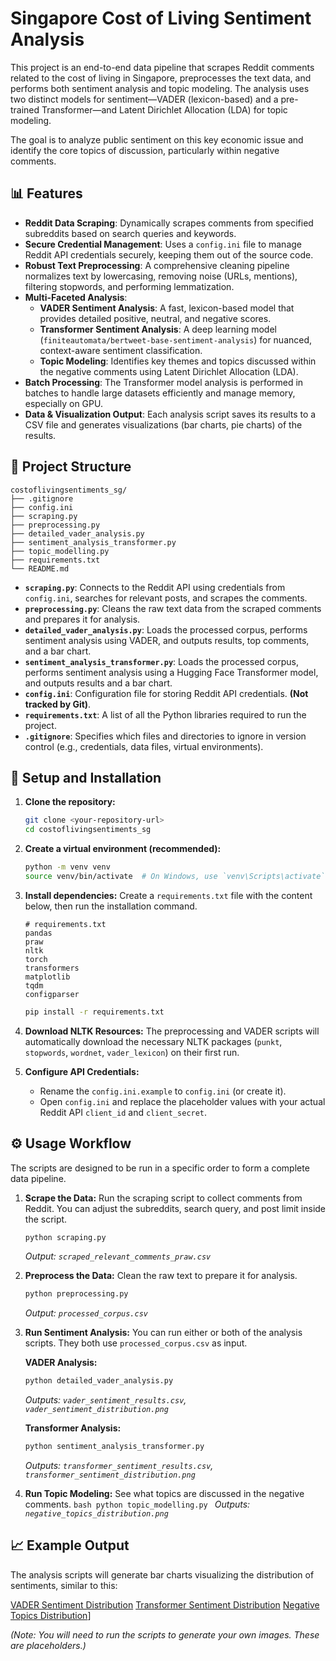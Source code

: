 # Singapore Cost of Living Sentiment Analysis

This project is an end-to-end data pipeline that scrapes Reddit comments related to the cost of living in Singapore, preprocesses the text data, and performs both sentiment analysis and topic modeling. The analysis uses two distinct models for sentiment—VADER (lexicon-based) and a pre-trained Transformer—and Latent Dirichlet Allocation (LDA) for topic modeling.

The goal is to analyze public sentiment on this key economic issue and identify the core topics of discussion, particularly within negative comments.

## 📊 Features

- **Reddit Data Scraping**: Dynamically scrapes comments from specified subreddits based on search queries and keywords.
- **Secure Credential Management**: Uses a `config.ini` file to manage Reddit API credentials securely, keeping them out of the source code.
- **Robust Text Preprocessing**: A comprehensive cleaning pipeline normalizes text by lowercasing, removing noise (URLs, mentions), filtering stopwords, and performing lemmatization.
- **Multi-Faceted Analysis**:
  - **VADER Sentiment Analysis**: A fast, lexicon-based model that provides detailed positive, neutral, and negative scores.
  - **Transformer Sentiment Analysis**: A deep learning model (`finiteautomata/bertweet-base-sentiment-analysis`) for nuanced, context-aware sentiment classification.
  - **Topic Modeling**: Identifies key themes and topics discussed within the negative comments using Latent Dirichlet Allocation (LDA).
- **Batch Processing**: The Transformer model analysis is performed in batches to handle large datasets efficiently and manage memory, especially on GPU.
- **Data & Visualization Output**: Each analysis script saves its results to a CSV file and generates visualizations (bar charts, pie charts) of the results.

## 📂 Project Structure

```
costoflivingsentiments_sg/
├── .gitignore
├── config.ini
├── scraping.py
├── preprocessing.py
├── detailed_vader_analysis.py
├── sentiment_analysis_transformer.py
├── topic_modelling.py
├── requirements.txt
└── README.md
```

- **`scraping.py`**: Connects to the Reddit API using credentials from `config.ini`, searches for relevant posts, and scrapes the comments.
- **`preprocessing.py`**: Cleans the raw text data from the scraped comments and prepares it for analysis.
- **`detailed_vader_analysis.py`**: Loads the processed corpus, performs sentiment analysis using VADER, and outputs results, top comments, and a bar chart.
- **`sentiment_analysis_transformer.py`**: Loads the processed corpus, performs sentiment analysis using a Hugging Face Transformer model, and outputs results and a bar chart.
- **`config.ini`**: Configuration file for storing Reddit API credentials. **(Not tracked by Git)**.
- **`requirements.txt`**: A list of all the Python libraries required to run the project.
- **`.gitignore`**: Specifies which files and directories to ignore in version control (e.g., credentials, data files, virtual environments).

## 🚀 Setup and Installation

1.  **Clone the repository:**
    ```bash
    git clone <your-repository-url>
    cd costoflivingsentiments_sg
    ```

2.  **Create a virtual environment (recommended):**
    ```bash
    python -m venv venv
    source venv/bin/activate  # On Windows, use `venv\Scripts\activate`
    ```

3.  **Install dependencies:**
    Create a `requirements.txt` file with the content below, then run the installation command.
    ```
    # requirements.txt
    pandas
    praw
    nltk
    torch
    transformers
    matplotlib
    tqdm
    configparser
    ```
    ```bash
    pip install -r requirements.txt
    ```

4.  **Download NLTK Resources:**
    The preprocessing and VADER scripts will automatically download the necessary NLTK packages (`punkt`, `stopwords`, `wordnet`, `vader_lexicon`) on their first run.

5.  **Configure API Credentials:**
    - Rename the `config.ini.example` to `config.ini` (or create it).
    - Open `config.ini` and replace the placeholder values with your actual Reddit API `client_id` and `client_secret`.

## ⚙️ Usage Workflow

The scripts are designed to be run in a specific order to form a complete data pipeline.

1.  **Scrape the Data:**
    Run the scraping script to collect comments from Reddit. You can adjust the subreddits, search query, and post limit inside the script.
    ```bash
    python scraping.py
    ```
    *Output: `scraped_relevant_comments_praw.csv`*

2.  **Preprocess the Data:**
    Clean the raw text to prepare it for analysis.
    ```bash
    python preprocessing.py
    ```
    *Output: `processed_corpus.csv`*

3.  **Run Sentiment Analysis:**
    You can run either or both of the analysis scripts. They both use `processed_corpus.csv` as input.

    **VADER Analysis:**
    ```bash
    python detailed_vader_analysis.py
    ```
    *Outputs: `vader_sentiment_results.csv`, `vader_sentiment_distribution.png`*

    **Transformer Analysis:**
    ```bash
    python sentiment_analysis_transformer.py
    ```
    *Outputs: `transformer_sentiment_results.csv`, `transformer_sentiment_distribution.png`*

 4.  **Run Topic Modeling:**
    See what topics are discussed in the negative comments.
    ```bash
    python topic_modelling.py
    ```
    *Outputs: `negative_topics_distribution.png`*


## 📈 Example Output

The analysis scripts will generate bar charts visualizing the distribution of sentiments, similar to this:

[VADER Sentiment Distribution](vader_sentiment_distribution.png)
[Transformer Sentiment Distribution](transformer_sentiment_distribution.png)
[Negative Topics Distribution](negative_topics_distribution.png)]

*(Note: You will need to run the scripts to generate your own images. These are placeholders.)*